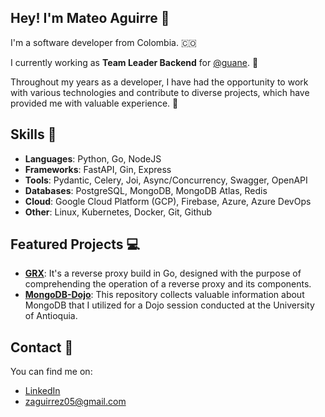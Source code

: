 ## Hey! I'm Mateo Aguirre 👋

I'm a software developer from Colombia. 🇨🇴

I currently working as **Team Leader Backend** for [@guane](https://github.com/guanes). 💼

Throughout my years as a developer, I have had the opportunity to work with various technologies and contribute to diverse projects, which have provided me with valuable experience. 🚀

## Skills 💪

- **Languages**: Python, Go, NodeJS
- **Frameworks**: FastAPI, Gin, Express
- **Tools**: Pydantic, Celery, Joi, Async/Concurrency, Swagger, OpenAPI
- **Databases**: PostgreSQL, MongoDB, MongoDB Atlas, Redis
- **Cloud**: Google Cloud Platform (GCP), Firebase, Azure, Azure DevOps
- **Other**: Linux, Kubernetes, Docker, Git, Github

## Featured Projects 💻

- **[GRX](https://github.com/MAD-py/grx)**: It's a reverse proxy build in Go, designed with the purpose of comprehending the operation of a reverse proxy and its components.
- **[MongoDB-Dojo](https://github.com/MAD-py/MongoDB-Dojo)**: This repository collects valuable information about MongoDB that I utilized for a Dojo session conducted at the University of Antioquia.

## Contact 👤
You can find me on:
* [LinkedIn](https://www.linkedin.com/in/mateo-aguirre-duque-9a56a81b8/)
* [zaguirrez05@gmail.com](mailto:zaguirrez05@gmail.com)
